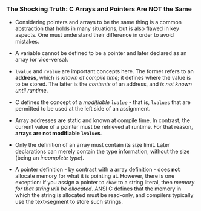 ### The Shocking Truth: C Arrays and Pointers Are NOT the Same

* Considering pointers and arrays to be the same thing is a common abstraction
that holds in many situations, but is also flawed in key aspects. One must
understand their difference in order to avoid mistakes.

* A variable cannot be defined to be a pointer and later declared as an array
(or vice-versa).

* `lvalue` and `rvalue` are important concepts here. The former refers to an
**address**, which is _known at compile time_; it defines where the value is
to be stored. The latter is the _contents_ of an address, and _is not known
until runtime_.

* C defines the concept of a _modifiable `lvalue`_ - that is, `lvalues` that
are permitted to be used at the left side of an assignment.

* Array addresses are static and known at compile time. In contrast, the current
value of a pointer must be retrieved at runtime. For that reason, **arrays are not
modifiable `lvalue`s**.

* Only the definition of an array must contain its size limit. Later declarations
can merely contain the type information, without the size (being an _incomplete type_).

* A pointer definition - by contrast with a array definition - does **not** allocate
memory for what it is pointing at. However, there is one exception: if you assign a
pointer to `char` to a string literal, then _memory for that string will be allocated_.
ANSI C defines that the memory in which the string is allocated must be read-only,
and compilers typically use the text-segment to store such strings.
